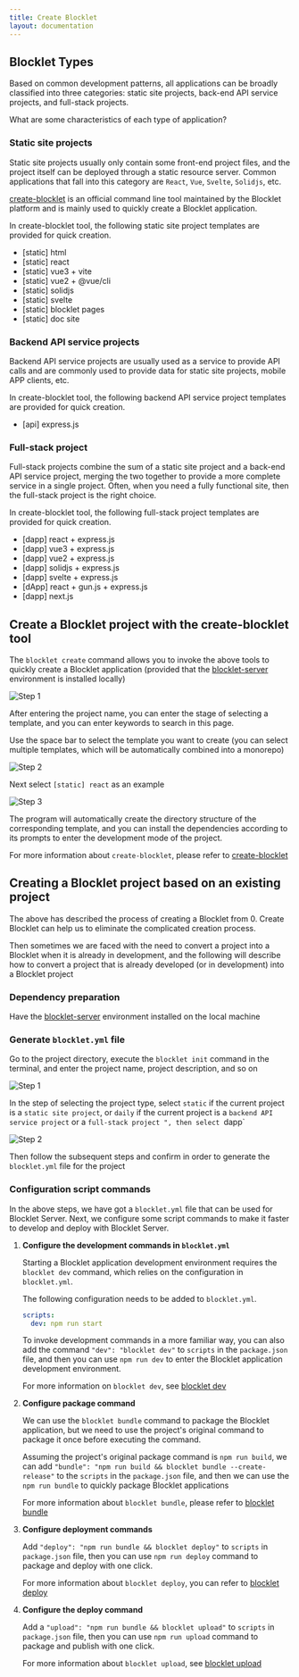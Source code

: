 ```yaml
---
title: Create Blocklet
layout: documentation
---
```


## Blocklet Types

Based on common development patterns, all applications can be broadly classified into three categories: static site projects, back-end API service projects, and full-stack projects.

What are some characteristics of each type of application?

### Static site projects
Static site projects usually only contain some front-end project files, and the project itself can be deployed through a static resource server. Common applications that fall into this category are `React`, `Vue`, `Svelte`, `Solidjs`, etc.

[create-blocklet](http://www.createblocklet.dev/) is an official command line tool maintained by the Blocklet platform and is mainly used to quickly create a Blocklet application.

In create-blocklet tool, the following static site project templates are provided for quick creation.
- [static] html
- [static] react
- [static] vue3 + vite
- [static] vue2 + @vue/cli
- [static] solidjs
- [static] svelte
- [static] blocklet pages
- [static] doc site

### Backend API service projects

Backend API service projects are usually used as a service to provide API calls and are commonly used to provide data for static site projects, mobile APP clients, etc.

In create-blocklet tool, the following backend API service project templates are provided for quick creation.
- [api] express.js

### Full-stack project
Full-stack projects combine the sum of a static site project and a back-end API service project, merging the two together to provide a more complete service in a single project. Often, when you need a fully functional site, then the full-stack project is the right choice.

In create-blocklet tool, the following full-stack project templates are provided for quick creation.
- [dapp] react + express.js
- [dapp] vue3 + express.js
- [dapp] vue2 + express.js
- [dapp] solidjs + express.js
- [dapp] svelte + express.js
- [dApp] react + gun.js + express.js
- [dapp] next.js

## Create a Blocklet project with the create-blocklet tool

The `blocklet create` command allows you to invoke the above tools to quickly create a Blocklet application (provided that the [blocklet-server](/prerequisites/server) environment is installed locally)

![Step 1](./images/step-1.jpg)

After entering the project name, you can enter the stage of selecting a template, and you can enter keywords to search in this page.

Use the space bar to select the template you want to create (you can select multiple templates, which will be automatically combined into a monorepo)

![Step 2](./images/step-2.jpg)

Next select `[static] react` as an example

![Step 3](./images/step-3.jpg)

The program will automatically create the directory structure of the corresponding template, and you can install the dependencies according to its prompts to enter the development mode of the project.

For more information about `create-blocklet`, please refer to [create-blocklet](http://www.createblocklet.dev/zh)

## Creating a Blocklet project based on an existing project

The above has described the process of creating a Blocklet from 0. Create Blocklet can help us to eliminate the complicated creation process.

Then sometimes we are faced with the need to convert a project into a Blocklet when it is already in development, and the following will describe how to convert a project that is already developed (or in development) into a Blocklet project

### Dependency preparation

Have the [blocklet-server](/prerequisites/server) environment installed on the local machine

### Generate `blocklet.yml` file

Go to the project directory, execute the `blocklet init` command in the terminal, and enter the project name, project description, and so on

![Step 1](./images/add-step-1.jpg)

In the step of selecting the project type, select `static` if the current project is a `static site project`, or `daily` if the current project is a `backend API service project` or a `full-stack project ", then select `dapp`

![Step 2](./images/add-step-2.jpg)

Then follow the subsequent steps and confirm in order to generate the `blocklet.yml` file for the project

### Configuration script commands

In the above steps, we have got a `blocklet.yml` file that can be used for Blocklet Server. Next, we configure some script commands to make it faster to develop and deploy with Blocklet Server.


1. **Configure the development commands in `blocklet.yml`**

   Starting a Blocklet application development environment requires the `blocklet dev` command, which relies on the configuration in `blocklet.yml`.

   The following configuration needs to be added to `blocklet.yml`.
   ```yaml
   scripts:
     dev: npm run start
   ```

   To invoke development commands in a more familiar way, you can also add the command `"dev": "blocklet dev"` to `scripts` in the `package.json` file, and then you can use `npm run dev` to enter the Blocklet application development environment.

   For more information on `blocklet dev`, see [blocklet dev](/reference/blocklet-cli#Develop)
2. **Configure package command**

   We can use the `blocklet bundle` command to package the Blocklet application, but we need to use the project's original command to package it once before executing the command.

   Assuming the project's original package command is `npm run build`, we can add `"bundle": "npm run build && blocklet bundle --create-release"` to the `scripts` in the `package.json` file, and then we can use the ` npm run bundle` to quickly package Blocklet applications

   For more information about `blocklet bundle`, please refer to [blocklet bundle](/reference/blocklet-cli#Bundle)
3. **Configure deployment commands**

   Add `"deploy": "npm run bundle && blocklet deploy"` to `scripts` in `package.json` file, then you can use `npm run deploy` command to package and deploy with one click.

   For more information about `blocklet deploy`, you can refer to [blocklet deploy](/reference/blocklet-cli#Deploy)
4. **Configure the deploy command**

   Add a `"upload": "npm run bundle && blocklet upload"` to `scripts` in `package.json` file, then you can use `npm run upload` command to package and publish with one click.

   For more information about `blocklet upload`, see [blocklet upload](/reference/blocklet-cli#Upload)

